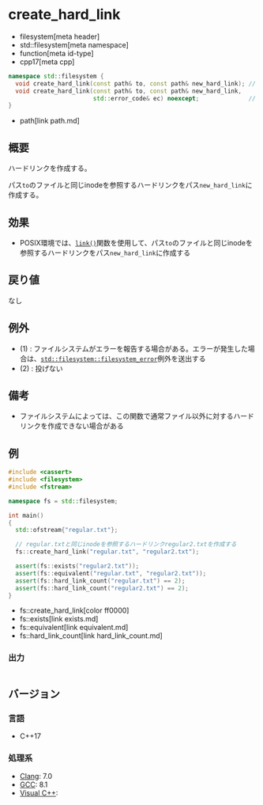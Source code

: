 # create_hard_link
* filesystem[meta header]
* std::filesystem[meta namespace]
* function[meta id-type]
* cpp17[meta cpp]

```cpp
namespace std::filesystem {
  void create_hard_link(const path& to, const path& new_hard_link); // (1)
  void create_hard_link(const path& to, const path& new_hard_link,
                        std::error_code& ec) noexcept;              // (2)
}
```
* path[link path.md]

## 概要
ハードリンクを作成する。

パス`to`のファイルと同じinodeを参照するハードリンクをパス`new_hard_link`に作成する。


## 効果
- POSIX環境では、[`link()`](https://linuxjm.osdn.jp/html/LDP_man-pages/man2/link.2.html)関数を使用して、パス`to`のファイルと同じinodeを参照するハードリンクをパス`new_hard_link`に作成する


## 戻り値
なし


## 例外
- (1) : ファイルシステムがエラーを報告する場合がある。エラーが発生した場合は、[`std::filesystem::filesystem_error`](filesystem_error.md)例外を送出する
- (2) : 投げない


## 備考
- ファイルシステムによっては、この関数で通常ファイル以外に対するハードリンクを作成できない場合がある


## 例
```cpp example
#include <cassert>
#include <filesystem>
#include <fstream>

namespace fs = std::filesystem;

int main()
{
  std::ofstream{"regular.txt"};

  // regular.txtと同じinodeを参照するハードリンクregular2.txtを作成する
  fs::create_hard_link("regular.txt", "regular2.txt");

  assert(fs::exists("regular2.txt"));
  assert(fs::equivalent("regular.txt", "regular2.txt"));
  assert(fs::hard_link_count("regular.txt") == 2);
  assert(fs::hard_link_count("regular2.txt") == 2);
}
```
* fs::create_hard_link[color ff0000]
* fs::exists[link exists.md]
* fs::equivalent[link equivalent.md]
* fs::hard_link_count[link hard_link_count.md]

### 出力
```
```

## バージョン
### 言語
- C++17

### 処理系
- [Clang](/implementation.md#clang): 7.0
- [GCC](/implementation.md#gcc): 8.1
- [Visual C++](/implementation.md#visual_cpp):

